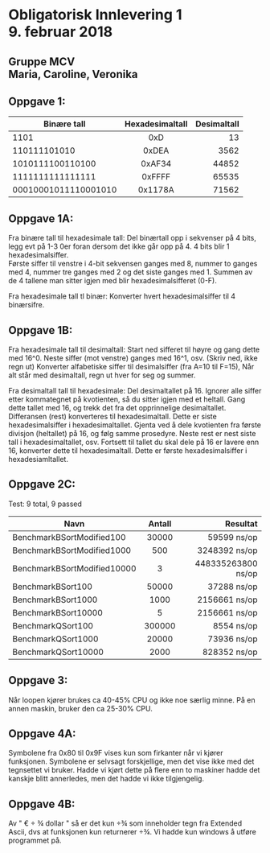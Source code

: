 
<h1>Obligatorisk Innlevering 1<br>
9. februar 2018</h1>
<h2>Gruppe MCV <br>
Maria, Caroline, Veronika</h2>

<h2>Oppgave 1:</h2>

| Binære tall          | Hexadesimaltall | Desimaltall |
| -------------        |:-------------:  | -----:      |
| 1101                 | 0xD             | 13          |
| 110111101010         | 0xDEA           | 3562        |
| 1010111100110100     | 0xAF34          | 44852       |
| 1111111111111111     | 0xFFFF          | 65535       |
| 00010001011110001010 | 0x1178A         | 71562       |


<h2>Oppgave 1A:</h2>
<p>Fra binære tall til hexadesimale tall: Del binærtall opp i sekvenser på 4 bits, legg evt på 1-3 0er foran dersom det ikke går opp på 4. 
4 bits blir 1 hexadesimalsiffer. <br> 
Første siffer til venstre i 4-bit sekvensen ganges med 8, nummer to ganges med 4, nummer tre ganges med 2 og det siste ganges med 1. 
Summen av de 4 tallene man sitter igjen med blir hexadesimalsifferet (0-F).</p>
<p>Fra hexadesimale tall tl binær: 
Konverter hvert hexadesimalsiffer til 4 binærsifre.
</p>
<h2>Oppgave 1B:</h2>
<p>Fra hexadesimale tall til desimaltall: 
Start ned sifferet til høyre og gang dette med 16^0. Neste siffer (mot venstre) ganges med 16^1, osv. (Skriv ned, ikke regn ut)
Konverter alfabetiske siffer til desimalsiffer (fra A=10 til F=15), Når alt står med desimaltall, regn ut hver for seg og summer.</p> 
<p>Fra desimaltall tall til hexadesimale: Del desimaltallet på 16. 
Ignorer alle siffer etter kommategnet på kvotienten, så du sitter igjen med et heltall. 
Gang dette tallet med 16, og trekk det fra det opprinnelige desimaltallet. Differansen (rest) konverteres til hexadesimaltall. Dette er siste hexadesimalsiffer i hexadesimaltallet.
Gjenta ved å dele kvotienten fra første divisjon (heltallet) på 16, og følg samme prosedyre. Neste rest er nest siste tall i hexadesimaltallet, osv. 
Fortsett til tallet du skal dele på 16 er lavere enn 16, konverter dette til hexadesimaltall. Dette er første hexadesimalsiffer i hexadesiamltallet.


<h2>Oppgave 2C:</h2>

Test: 9 total, 9 passed

| Navn                          | Antall            | Resultat          |
| -------------                 |:-------------:    | ---------:        |
| BenchmarkBSortModified100     | 30000	            | 59599 ns/op       |
| BenchmarkBSortModified1000    | 500	            | 3248392 ns/op     |
| BenchmarkBSortModified10000   | 3                 | 448335263800 ns/op|
| BenchmarkBSort100             | 50000	            | 37288 ns/op       |
| BenchmarkBSort1000            | 1000	            | 2156661 ns/op     |
| BenchmarkBSort10000           | 5                 | 2156661 ns/op     |
| BenchmarkQSort100             | 300000            | 8554 ns/op        |
| BenchmarkQSort1000            | 20000	            | 73936 ns/op       |
| BenchmarkQSort10000           | 2000	            | 828352 ns/op      |


<h2>Oppgave 3:</h2>
<p>Når loopen kjører brukes ca 40-45% CPU og ikke noe særlig minne. På en annen maskin, bruker den ca 25-30% CPU. </p>

<h2>Oppgave 4A:</h2>
<p>Symbolene fra 0x80 til 0x9F vises kun som firkanter når vi kjører funksjonen. Symbolene er selvsagt forskjellige, men det vise ikke med det tegnsettet vi bruker.
Hadde vi kjørt dette på flere enn to maskiner hadde det kanskje blitt annerledes, men det hadde vi ikke tilgjengelig. </p>

<h2>Oppgave 4B:</h2>
<p>Av " € ÷ ¾ dollar " så er det kun ÷¾ som inneholder tegn fra Extended Ascii, dvs at funksjonen kun returnerer ÷¾.
Vi hadde kun windows å utføre programmet på.</p>